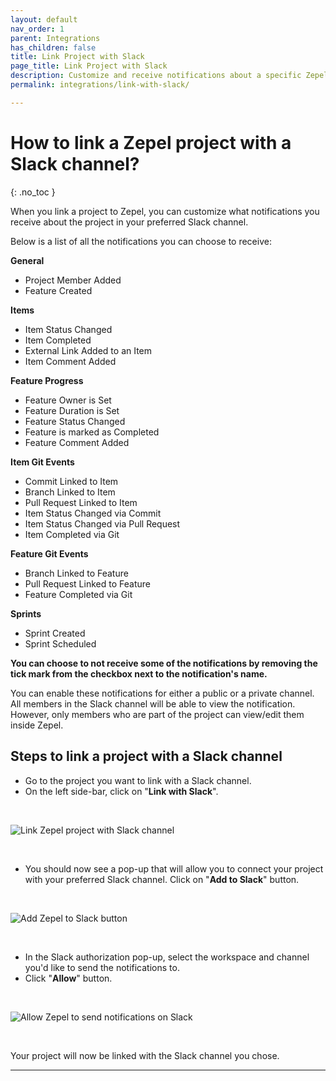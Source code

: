 ```yaml
---
layout: default
nav_order: 1
parent: Integrations
has_children: false
title: Link Project with Slack
page_title: Link Project with Slack
description: Customize and receive notifications about a specific Zepel project in your preferred Slack channel.
permalink: integrations/link-with-slack/

---
```


# How to link a Zepel project with a Slack channel?

{: .no_toc }

When you link a project to Zepel, you can customize what notifications you receive about the project in your preferred Slack channel. 

Below is a list of all the notifications you can choose to receive:

**General**

- Project Member Added
- Feature Created

**Items**

- Item Status Changed
- Item Completed
- External Link Added to an Item
- Item Comment Added

**Feature Progress**

- Feature Owner is Set
- Feature Duration is Set
- Feature Status Changed
- Feature is marked as Completed
- Feature Comment Added

**Item Git Events**
- Commit Linked to Item
- Branch Linked to Item
- Pull Request Linked to Item
- Item Status Changed via Commit
- Item Status Changed via Pull Request
- Item Completed via Git

**Feature Git Events**

- Branch Linked to Feature
- Pull Request Linked to Feature
- Feature Completed via Git

**Sprints**

- Sprint Created
- Sprint Scheduled

**You can choose to not receive some of the notifications by removing the tick mark from the checkbox next to the notification's name.**

You can enable these notifications for either a public or a private channel. All members in the Slack channel will be able to view the notification. However, only members who are part of the project can view/edit them inside Zepel.

## Steps to link a project with a Slack channel

* Go to the project you want to link with a Slack channel.
* On the left side-bar, click on "**Link with Slack**".

<br>

![Link Zepel project with Slack channel](/guide/assets/uploads/zepel-link-with-slack.png)

<br>

* You should now see a pop-up that will allow you to connect your project with your preferred Slack channel. Click on "**Add to Slack**" button.

<br>

![Add Zepel to Slack button](/guide/assets/uploads/zepel-add-to-slack-button.png)

<br>

* In the Slack authorization pop-up, select the workspace and channel you'd like to send the notifications to.
* Click "**Allow**" button.

<br>

![Allow Zepel to send notifications on Slack](/guide/assets/uploads/zepel-link-slack-allow-button.png)

<br>

Your project will now be linked with the Slack channel you chose.

---